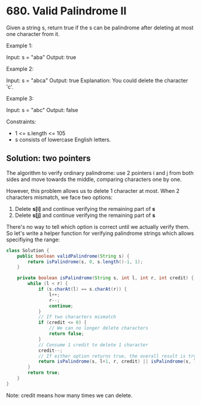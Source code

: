 # 680. Valid Palindrome II
Given a string s, return true if the s can be palindrome after deleting at most one character from it.

Example 1:

Input: s = "aba"
Output: true

Example 2:

Input: s = "abca"
Output: true
Explanation: You could delete the character 'c'.

Example 3:

Input: s = "abc"
Output: false

Constraints:

* 1 <= s.length <= 105
* s consists of lowercase English letters.

## Solution: two pointers
The algorithm to verify ordinary palindrome: use 2 pointers i and j from both sides and move towards the middle, comparing characters one by one.

However, this problem allows us to delete 1 character at most. When 2 characters mismatch, we face two options:

1. Delete **s[i]** and continue verifying the remaining part of **s**
2. Delete **s[j]** and continue verifying the remaining part of **s**

There's no way to tell which option is correct until we actually verify them. So let's write a helper function for verifying palindrome strings which allows specifiying the range:

```java
class Solution {
    public boolean validPalindrome(String s) {
        return isPalindrome(s, 0, s.length()-1, 1);
    }

    private boolean isPalindrome(String s, int l, int r, int credit) {
        while (l < r) {
            if (s.charAt(l) == s.charAt(r)) {
                l++;
                r--;
                continue;
            }
            // If two characters mismatch
            if (credit <= 0) {
                // We can no longer delete characters
                return false;
            }
            // Consume 1 credit to delete 1 character
            credit--;
            // If either option returns true, the overall result is true
            return isPalindrome(s, l+1, r, credit) || isPalindrome(s, l, r-1, credit);
        }
        return true;
    }
}
```

Note: credit means how many times we can delete.